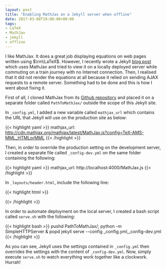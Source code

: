 ```yaml
---
layout: post
title: "Enabling MathJax on a Jekyll server when offline"
date: 2017-03-08T19:00:00+00:00
tags:
- LaTeX
- MathJax
- jekyll
- offline
---
```


I like MathJax. It does a great job displaying equations on web pages written using $\rm\LaTeX$. However, I recently wrote a Jekyll [blog post][blog-post] which uses MathJax and tried to view it on a locally deployed server while commuting on a train journey with no Internet connection. Then, I realised that it did not render the equations at all because it relied on sending AJAX requests to a remote server. Something had to be done and this is how I went about fixing it.

First of all, I cloned MathJax from its [Github repository][mathjax] and placed it on a separate folder called `PathToMathJax/` outside the scope of this Jekyll site.

In `_config.yml`, I added a new variable called `mathjax_url` which contains the URL that Jekyll will use on the production site as below:

{{< highlight yaml >}}
mathjax_url: http://cdn.mathjax.org/mathjax/latest/MathJax.js?config=TeX-AMS-MML_HTMLorMML
{{< /highlight >}}

Then, in order to override the production setting on the development server, I created a separate file called `_config-dev.yml` on the same folder containing the following:

{{< highlight yaml >}}
mathjax_url: http://localhost:4000/MathJax.js
{{< /highlight >}}

In `_layouts/header.html`, include the following line:

{{< highlight html >}}
<script type="text/javascript" src="{{ site.mathjax_url }}"></script>
{{< /highlight >}}

In order to automate deployment on the local server, I created a bash script called `serve.sh` with the following:

{{< highlight bash >}}
pushd PathToMathJax/; python -m SimpleHTTPServer & popd
jekyll serve --config _config.yml,_config-dev.yml
{{< /highlight >}}

As you can see, Jekyll uses the settings contained in `_config.yml` then overrides the settings with the content of `_config-dev.yml`. Now, simply execute `serve.sh` to watch everything work together like a clockwork. Hurrah!

[blog-post]:http://massevac.github.io/2015/03/10/how-well-does-population-distribution.html
[mathjax]:http://www.github.com/mathjax/MathJax
